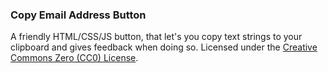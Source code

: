 ### Copy Email Address Button

A friendly HTML/CSS/JS button, that let's you copy text strings to your clipboard and gives feedback when doing so. 
Licensed under the [Creative Commons Zero (CC0) License](LICENSE).
